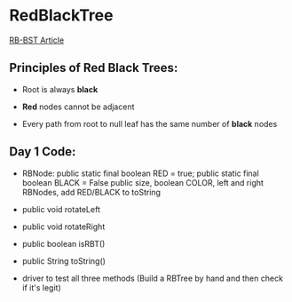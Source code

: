 # RedBlackTree

[RB-BST Article](https://www.geeksforgeeks.org/red-black-tree-set-1-introduction-2/)

## Principles of Red Black Trees:

* Root is always **black**

* **Red** nodes cannot be adjacent

* Every path from root to null leaf has the same number of **black** nodes

## Day 1 Code:

* RBNode:
  public static final boolean RED = true;
  public static final boolean BLACK = False
  public size, boolean COLOR, left and right RBNodes, add RED/BLACK to toString

* public void rotateLeft

* public void rotateRight

* public boolean isRBT()

* public String toString()

* driver to test all three methods (Build a RBTree by hand and then check if it's legit)


